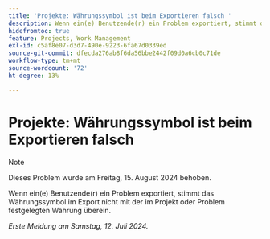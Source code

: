 ```yaml
---
title: 'Projekte: Währungssymbol ist beim Exportieren falsch '
description: Wenn ein(e) Benutzende(r) ein Problem exportiert, stimmt das Währungssymbol im Export nicht mit der im Projekt oder Problem festgelegten Währung überein.
hidefromtoc: true
feature: Projects, Work Management
exl-id: c5af8e07-d3d7-490e-9223-6fa67d0339ed
source-git-commit: dfecda276ab8f6da56bbe2442f09d0a6cb0c71de
workflow-type: tm+mt
source-wordcount: '72'
ht-degree: 13%

---
```


# Projekte: Währungssymbol ist beim Exportieren falsch

>[!NOTE]
>
>Dieses Problem wurde am Freitag, 15. August 2024 behoben.

Wenn ein(e) Benutzende(r) ein Problem exportiert, stimmt das Währungssymbol im Export nicht mit der im Projekt oder Problem festgelegten Währung überein.

_Erste Meldung am Samstag, 12. Juli 2024._
